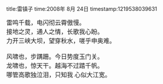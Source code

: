 title:雷镇子
time:2008年 8月 24日
timestamp:1219538039631

<FONT size=4>
<P style="MARGIN: 0cm 0cm 0pt"><SPAN style="FONT-FAMILY: 宋体; mso-ascii-font-family: 'Times New Roman'; mso-hansi-font-family: 'Times New Roman'"><FONT size=3>雷鸣千载，电闪彻云霄傲慢。</FONT></SPAN></P>
<P style="MARGIN: 0cm 0cm 0pt"><SPAN style="FONT-FAMILY: 宋体; mso-ascii-font-family: 'Times New Roman'; mso-hansi-font-family: 'Times New Roman'"><FONT size=3>接地之灵，通人之情，长歌我心盼。</FONT></SPAN></P>
<P style="MARGIN: 0cm 0cm 0pt"><SPAN style="FONT-FAMILY: 宋体; mso-ascii-font-family: 'Times New Roman'; mso-hansi-font-family: 'Times New Roman'"><FONT size=3>力开三峡大坝，望穿秋水，嗟乎申奥难。</FONT></SPAN></P>
<P style="MARGIN: 0cm 0cm 0pt"><SPAN lang=EN-US><FONT face="Times New Roman" size=3>&nbsp;</FONT></SPAN></P>
<P style="MARGIN: 0cm 0cm 0pt"><SPAN style="FONT-FAMILY: 宋体; mso-ascii-font-family: 'Times New Roman'; mso-hansi-font-family: 'Times New Roman'"><FONT size=3>风啸也，步蹒跚。今日势度玉门关。</FONT></SPAN></P>
<P style="MARGIN: 0cm 0cm 0pt"><SPAN style="FONT-FAMILY: 宋体; mso-ascii-font-family: 'Times New Roman'; mso-hansi-font-family: 'Times New Roman'"><FONT size=3>龙啸也，惊天干。越海不过踏千帆。</FONT></SPAN></P>
<P style="MARGIN: 0cm 0cm 0pt"><FONT size=3><SPAN style="FONT-FAMILY: 宋体; mso-ascii-font-family: 'Times New Roman'; mso-hansi-font-family: 'Times New Roman'">哪管高歌独泣泪，只知我</SPAN><FONT face="Times New Roman"> </FONT><SPAN style="FONT-FAMILY: 宋体; mso-ascii-font-family: 'Times New Roman'; mso-hansi-font-family: 'Times New Roman'">心似大江宽。</SPAN></FONT></P></FONT>